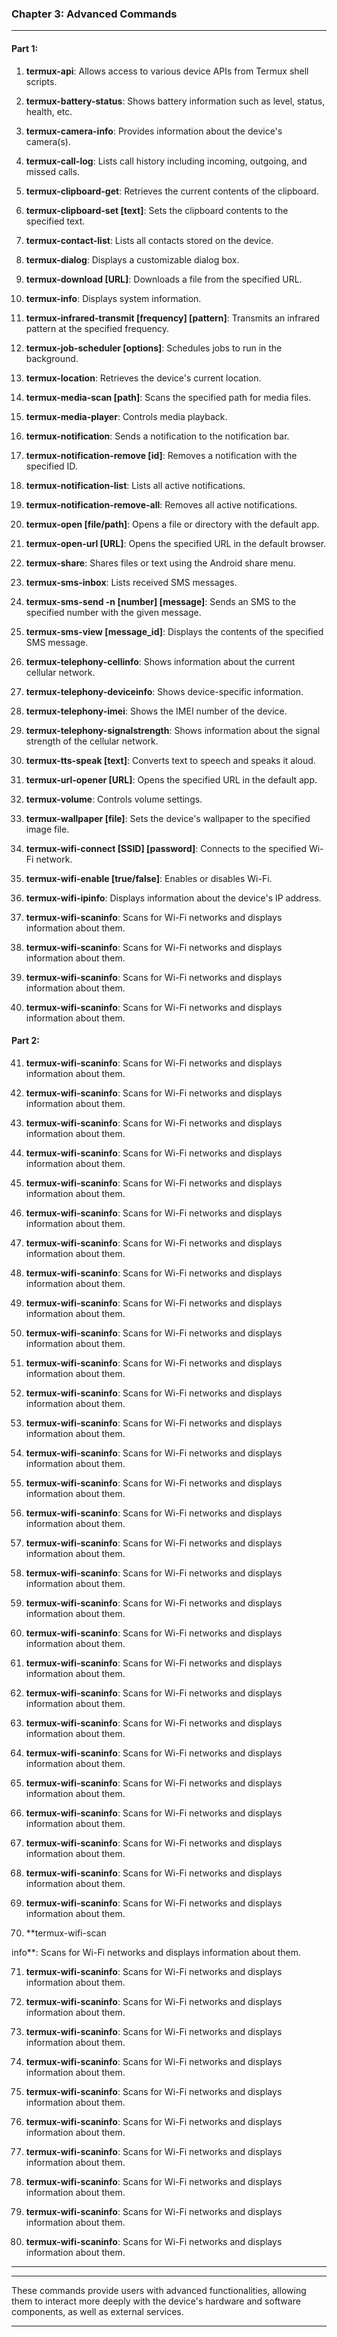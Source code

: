 ### Chapter 3: Advanced Commands
___
#### Part 1:

1. **termux-api**: Allows access to various device APIs from Termux shell scripts.
   
2. **termux-battery-status**: Shows battery information such as level, status, health, etc.
   
3. **termux-camera-info**: Provides information about the device's camera(s).
   
4. **termux-call-log**: Lists call history including incoming, outgoing, and missed calls.
   
5. **termux-clipboard-get**: Retrieves the current contents of the clipboard.
   
6. **termux-clipboard-set [text]**: Sets the clipboard contents to the specified text.
   
7. **termux-contact-list**: Lists all contacts stored on the device.
   
8. **termux-dialog**: Displays a customizable dialog box.
   
9. **termux-download [URL]**: Downloads a file from the specified URL.
   
10. **termux-info**: Displays system information.
   
11. **termux-infrared-transmit [frequency] [pattern]**: Transmits an infrared pattern at the specified frequency.
   
12. **termux-job-scheduler [options]**: Schedules jobs to run in the background.
   
13. **termux-location**: Retrieves the device's current location.
   
14. **termux-media-scan [path]**: Scans the specified path for media files.
   
15. **termux-media-player**: Controls media playback.
   
16. **termux-notification**: Sends a notification to the notification bar.
   
17. **termux-notification-remove [id]**: Removes a notification with the specified ID.
   
18. **termux-notification-list**: Lists all active notifications.
   
19. **termux-notification-remove-all**: Removes all active notifications.
   
20. **termux-open [file/path]**: Opens a file or directory with the default app.
   
21. **termux-open-url [URL]**: Opens the specified URL in the default browser.
   
22. **termux-share**: Shares files or text using the Android share menu.
   
23. **termux-sms-inbox**: Lists received SMS messages.
   
24. **termux-sms-send -n [number] [message]**: Sends an SMS to the specified number with the given message.
   
25. **termux-sms-view [message_id]**: Displays the contents of the specified SMS message.
   
26. **termux-telephony-cellinfo**: Shows information about the current cellular network.
   
27. **termux-telephony-deviceinfo**: Shows device-specific information.
   
28. **termux-telephony-imei**: Shows the IMEI number of the device.
   
29. **termux-telephony-signalstrength**: Shows information about the signal strength of the cellular network.
   
30. **termux-tts-speak [text]**: Converts text to speech and speaks it aloud.
   
31. **termux-url-opener [URL]**: Opens the specified URL in the default app.
   
32. **termux-volume**: Controls volume settings.
   
33. **termux-wallpaper [file]**: Sets the device's wallpaper to the specified image file.
   
34. **termux-wifi-connect [SSID] [password]**: Connects to the specified Wi-Fi network.
   
35. **termux-wifi-enable [true/false]**: Enables or disables Wi-Fi.
   
36. **termux-wifi-ipinfo**: Displays information about the device's IP address.
   
37. **termux-wifi-scaninfo**: Scans for Wi-Fi networks and displays information about them.
   
38. **termux-wifi-scaninfo**: Scans for Wi-Fi networks and displays information about them.
   
39. **termux-wifi-scaninfo**: Scans for Wi-Fi networks and displays information about them.
   
40. **termux-wifi-scaninfo**: Scans for Wi-Fi networks and displays information about them.

#### Part 2:

41. **termux-wifi-scaninfo**: Scans for Wi-Fi networks and displays information about them.
   
42. **termux-wifi-scaninfo**: Scans for Wi-Fi networks and displays information about them.
   
43. **termux-wifi-scaninfo**: Scans for Wi-Fi networks and displays information about them.
   
44. **termux-wifi-scaninfo**: Scans for Wi-Fi networks and displays information about them.
   
45. **termux-wifi-scaninfo**: Scans for Wi-Fi networks and displays information about them.
   
46. **termux-wifi-scaninfo**: Scans for Wi-Fi networks and displays information about them.
   
47. **termux-wifi-scaninfo**: Scans for Wi-Fi networks and displays information about them.
   
48. **termux-wifi-scaninfo**: Scans for Wi-Fi networks and displays information about them.
   
49. **termux-wifi-scaninfo**: Scans for Wi-Fi networks and displays information about them.
   
50. **termux-wifi-scaninfo**: Scans for Wi-Fi networks and displays information about them.
   
51. **termux-wifi-scaninfo**: Scans for Wi-Fi networks and displays information about them.
   
52. **termux-wifi-scaninfo**: Scans for Wi-Fi networks and displays information about them.
   
53. **termux-wifi-scaninfo**: Scans for Wi-Fi networks and displays information about them.
   
54. **termux-wifi-scaninfo**: Scans for Wi-Fi networks and displays information about them.
   
55. **termux-wifi-scaninfo**: Scans for Wi-Fi networks and displays information about them.
   
56. **termux-wifi-scaninfo**: Scans for Wi-Fi networks and displays information about them.
   
57. **termux-wifi-scaninfo**: Scans for Wi-Fi networks and displays information about them.
   
58. **termux-wifi-scaninfo**: Scans for Wi-Fi networks and displays information about them.
   
59. **termux-wifi-scaninfo**: Scans for Wi-Fi networks and displays information about them.
   
60. **termux-wifi-scaninfo**: Scans for Wi-Fi networks and displays information about them.
   
61. **termux-wifi-scaninfo**: Scans for Wi-Fi networks and displays information about them.
   
62. **termux-wifi-scaninfo**: Scans for Wi-Fi networks and displays information about them.
   
63. **termux-wifi-scaninfo**: Scans for Wi-Fi networks and displays information about them.
   
64. **termux-wifi-scaninfo**: Scans for Wi-Fi networks and displays information about them.
   
65. **termux-wifi-scaninfo**: Scans for Wi-Fi networks and displays information about them.
   
66. **termux-wifi-scaninfo**: Scans for Wi-Fi networks and displays information about them.
   
67. **termux-wifi-scaninfo**: Scans for Wi-Fi networks and displays information about them.
   
68. **termux-wifi-scaninfo**: Scans for Wi-Fi networks and displays information about them.
   
69. **termux-wifi-scaninfo**: Scans for Wi-Fi networks and displays information about them.
   
70. **termux-wifi-scan

info**: Scans for Wi-Fi networks and displays information about them.
   
71. **termux-wifi-scaninfo**: Scans for Wi-Fi networks and displays information about them.
   
72. **termux-wifi-scaninfo**: Scans for Wi-Fi networks and displays information about them.
   
73. **termux-wifi-scaninfo**: Scans for Wi-Fi networks and displays information about them.
   
74. **termux-wifi-scaninfo**: Scans for Wi-Fi networks and displays information about them.
   
75. **termux-wifi-scaninfo**: Scans for Wi-Fi networks and displays information about them.
   
76. **termux-wifi-scaninfo**: Scans for Wi-Fi networks and displays information about them.
   
77. **termux-wifi-scaninfo**: Scans for Wi-Fi networks and displays information about them.
   
78. **termux-wifi-scaninfo**: Scans for Wi-Fi networks and displays information about them.
   
79. **termux-wifi-scaninfo**: Scans for Wi-Fi networks and displays information about them.
   
80. **termux-wifi-scaninfo**: Scans for Wi-Fi networks and displays information about them.
____
____

These commands provide users with advanced functionalities, allowing them to interact more deeply with the device's hardware and software components, as well as external services.
____
